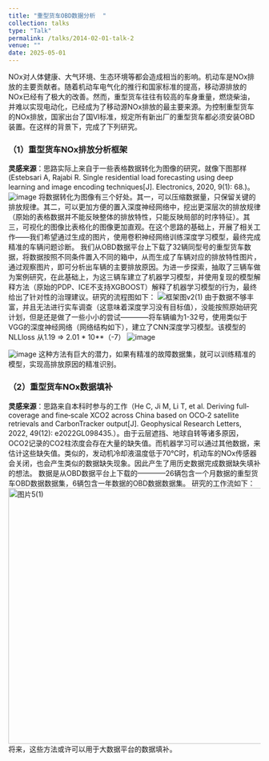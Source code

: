 ```yaml
---
title: "重型货车OBD数据分析  "
collection: talks
type: "Talk"
permalink: /talks/2014-02-01-talk-2
venue: ""
date: 2025-05-01
---
```


NOx对人体健康、大气环境、生态环境等都会造成相当的影响。机动车是NOx排放的主要贡献者。随着机动车电气化的推行和国家标准的提高，移动源排放的NOx已经有了极大的改善。然而，重型货车往往有较高的车身重量，燃烧柴油，并难以实现电动化，已经成为了移动源NOx排放的最主要来源。为控制重型货车的NOx排放，国家出台了国VI标准，规定所有新出厂的重型货车都必须安装OBD装置。在这样的背景下，完成了下列研究。  
### （1）重型货车NOx排放分析框架  
**灵感来源**：思路实际上来自于一些表格数据转化为图像的研究，就像下图那样(Estebsari A, Rajabi R. Single residential load forecasting using deep learning and image encoding techniques[J]. Electronics, 2020, 9(1): 68.)。  
![image](https://github.com/user-attachments/assets/892f1594-6c46-435e-b187-14318db2b1b8)
将数据转化为图像有三个好处。其一，可以压缩数据量，只保留关键的排放规律。其二，可以更加方便的置入深度神经网络中，挖出更深层次的排放规律（原始的表格数据并不能反映整体的排放特性，只能反映局部的时序特征）。其三，可视化的图像比表格化的图像更加直观。在这个思路的基础上，开展了相关工作——我们希望通过生成的图片，使用卷积神经网络训练深度学习模型，最终完成精准的车辆问题诊断。
我们从OBD数据平台上下载了32辆同型号的重型货车数据，将数据按照不同条件置入不同的箱中，从而生成了车辆对应的排放特性图片，通过观察图片，即可分析出车辆的主要排放原因。为进一步探索，抽取了三辆车做为案例研究，在此基础上，为这三辆车建立了机器学习模型，并使用复现的模型解释方法（原始的PDP、ICE不支持XGBOOST）解释了机器学习模型的行为，最终给出了针对性的治理建议。研究的流程图如下：
![框架图v2(1)](https://github.com/user-attachments/assets/8a87ca17-24f4-47c1-8f86-f1358e26fd2e)
由于数据不够丰富，并且无法进行实车调查（这意味着深度学习没有目标值），没能按照原始研究计划，但是还是做了一些小小的尝试————将车辆编为1-32号，使用类似于VGG的深度神经网络（网络结构如下），建立了CNN深度学习模型。该模型的NLLloss 从1.19 => 2.01 * 10**（-7）
![image](https://github.com/user-attachments/assets/988b21a6-9649-4917-8022-55131ffac114)

![image](https://github.com/user-attachments/assets/c8e0acd9-6623-46dc-8292-5686a8c3620b)
这种方法有巨大的潜力，如果有精准的故障数据集，就可以训练精准的模型，实现高排放原因的精准识别。
### （2）重型货车NOx数据填补
**灵感来源**：思路来自本科时参与的工作（He C, Ji M, Li T, et al. Deriving full‐coverage and fine‐scale XCO2 across China based on OCO‐2 satellite retrievals and CarbonTracker output[J]. Geophysical Research Letters, 2022, 49(12): e2022GL098435.）。由于云层遮挡、地球自转等诸多原因，OCO2记录的CO2柱浓度会存在大量的缺失值。而机器学习可以通过其他数据，来估计这些缺失值。类似的，发动机冷却液温度低于70℃时，机动车的NOx传感器会关闭，也会产生类似的数据缺失现象。因此产生了用历史数据完成数据缺失填补的想法。
数据是从OBD数据平台上下载的————26辆包含一个月数据的重型货车OBD数据数据集，6辆包含一年数据的OBD数据数据集。
研究的工作流如下：  
<img width="511" alt="图片5(1)" src="https://github.com/user-attachments/assets/24e6eed4-40bb-4dd4-ba79-daaea25c764d" />
将来，这些方法或许可以用于大数据平台的数据填补。
